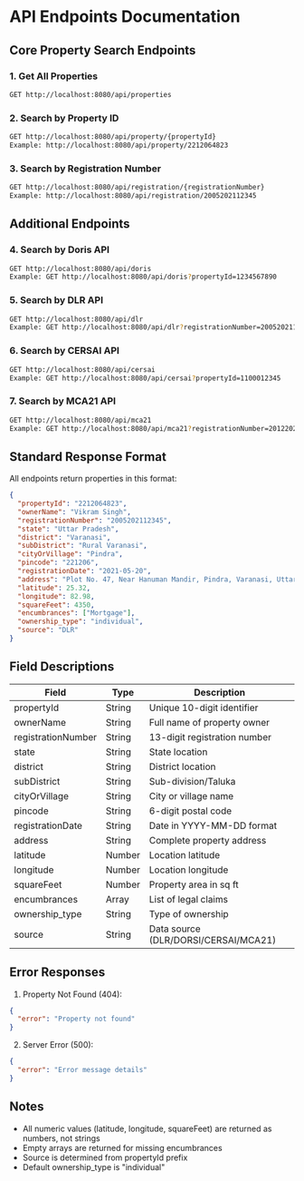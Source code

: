 # API Endpoints Documentation

## Core Property Search Endpoints

### 1. Get All Properties
```bash
GET http://localhost:8080/api/properties
```

### 2. Search by Property ID
```bash
GET http://localhost:8080/api/property/{propertyId}
Example: http://localhost:8080/api/property/2212064823
```

### 3. Search by Registration Number
```bash
GET http://localhost:8080/api/registration/{registrationNumber}
Example: http://localhost:8080/api/registration/2005202112345
```

## Additional Endpoints

### 4. Search by Doris API
```bash
GET http://localhost:8080/api/doris
Example: GET http://localhost:8080/api/doris?propertyId=1234567890
```

### 5. Search by DLR API
```bash
GET http://localhost:8080/api/dlr
Example: GET http://localhost:8080/api/dlr?registrationNumber=2005202112345
```

### 6. Search by CERSAI API
```bash
GET http://localhost:8080/api/cersai
Example: GET http://localhost:8080/api/cersai?propertyId=1100012345
```

### 7. Search by MCA21 API
```bash
GET http://localhost:8080/api/mca21
Example: GET http://localhost:8080/api/mca21?registrationNumber=2012202322222
```

## Standard Response Format
All endpoints return properties in this format:
```json
{
  "propertyId": "2212064823",
  "ownerName": "Vikram Singh",
  "registrationNumber": "2005202112345",
  "state": "Uttar Pradesh",
  "district": "Varanasi", 
  "subDistrict": "Rural Varanasi",
  "cityOrVillage": "Pindra",
  "pincode": "221206",
  "registrationDate": "2021-05-20",
  "address": "Plot No. 47, Near Hanuman Mandir, Pindra, Varanasi, Uttar Pradesh - 221206",
  "latitude": 25.32,
  "longitude": 82.98,
  "squareFeet": 4350,
  "encumbrances": ["Mortgage"],
  "ownership_type": "individual",
  "source": "DLR"
}
```

## Field Descriptions

| Field | Type | Description |
|-------|------|-------------|
| propertyId | String | Unique 10-digit identifier |
| ownerName | String | Full name of property owner |
| registrationNumber | String | 13-digit registration number |
| state | String | State location |
| district | String | District location |
| subDistrict | String | Sub-division/Taluka |
| cityOrVillage | String | City or village name |
| pincode | String | 6-digit postal code |
| registrationDate | String | Date in YYYY-MM-DD format |
| address | String | Complete property address |
| latitude | Number | Location latitude |
| longitude | Number | Location longitude |
| squareFeet | Number | Property area in sq ft |
| encumbrances | Array | List of legal claims |
| ownership_type | String | Type of ownership |
| source | String | Data source (DLR/DORSI/CERSAI/MCA21) |

## Error Responses

1. Property Not Found (404):
```json
{
  "error": "Property not found"
}
```

2. Server Error (500):
```json
{
  "error": "Error message details"
}
```

## Notes
- All numeric values (latitude, longitude, squareFeet) are returned as numbers, not strings
- Empty arrays are returned for missing encumbrances
- Source is determined from propertyId prefix
- Default ownership_type is "individual"
